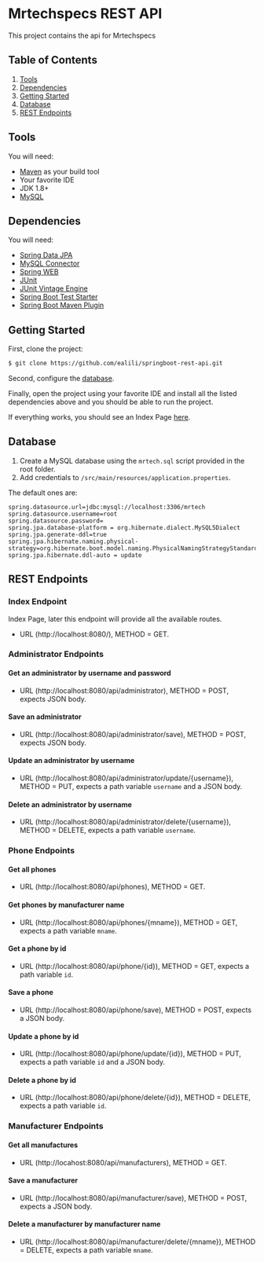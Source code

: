 # Mrtechspecs REST API

This project contains the api for Mrtechspecs


## Table of Contents

1. [Tools](#tools)
1. [Dependencies](#dependencies)
1. [Getting Started](#getting-started)
1. [Database](#database)
1. [REST Endpoints](#rest-endpoints)

## Tools 

You will need:

* [Maven](https://maven.apache.org/) as your build tool
* Your favorite IDE
* JDK 1.8+
* [MySQL](https://www.mysql.com/)

## Dependencies

You will need:

* [Spring Data JPA](https://mvnrepository.com/artifact/org.springframework.boot/spring-boot-starter-data-jpa)
* [MySQL Connector](https://mvnrepository.com/artifact/mysql/mysql-connector-java)
* [Spring WEB](https://mvnrepository.com/artifact/org.springframework/spring-web)
* [JUnit](https://mvnrepository.com/artifact/junit/junit)
* [JUnit Vintage Engine](https://mvnrepository.com/artifact/org.junit.vintage/junit-vintage-engine)
* [Spring Boot Test Starter](https://mvnrepository.com/artifact/org.springframework.boot/spring-boot-starter-test)
* [Spring Boot Maven Plugin](https://mvnrepository.com/artifact/org.springframework.boot/spring-boot-maven-plugin)


## Getting Started

First, clone the project:

```bash
$ git clone https://github.com/ealili/springboot-rest-api.git
```

Second, configure the [database](#database).

Finally, open the project using your favorite IDE and install all the listed dependencies above and you should be able to run the project.

If everything works, you should see an Index Page [here](http://127.0.0.1:8080/).

## Database

1. Create a MySQL database using the `mrtech.sql` script provided in the root folder.
1. Add credentials to `/src/main/resources/application.properties`.

The default ones are:

``` 
spring.datasource.url=jdbc:mysql://localhost:3306/mrtech
spring.datasource.username=root
spring.datasource.password=
spring.jpa.database-platform = org.hibernate.dialect.MySQL5Dialect
spring.jpa.generate-ddl=true
spring.jpa.hibernate.naming.physical-strategy=org.hibernate.boot.model.naming.PhysicalNamingStrategyStandardImpl
spring.jpa.hibernate.ddl-auto = update
```

## REST Endpoints

### Index Endpoint

Index Page, later this endpoint will provide all the available routes.

* URL (http://localhost:8080/), METHOD = GET.

### Administrator Endpoints

#### Get an administrator by username and password 

* URL (http://localhost:8080/api/administrator), METHOD = POST, expects JSON body.

#### Save an administrator 

* URL (http://localhost:8080/api/administrator/save), METHOD = POST, expects JSON body.

#### Update an administrator by username

* URL (http://localhost:8080/api/administrator/update/{username}), METHOD = PUT, expects a path variable `username` and a JSON body.

#### Delete an administrator by username

* URL (http://localhost:8080/api/administrator/delete/{username}), METHOD = DELETE, expects a path variable `username`.

### Phone Endpoints

#### Get all phones

* URL (http://localhost:8080/api/phones), METHOD = GET.

#### Get phones by manufacturer name

* URL (http://localhost:8080/api/phones/{mname}), METHOD = GET, expects a path variable `mname`.

#### Get a phone by id

* URL (http://localhost:8080/api/phone/{id}), METHOD = GET, expects a path variable `id`.

#### Save a phone

* URL (http://localhost:8080/api/phone/save), METHOD = POST, expects a JSON body.

#### Update a phone by id

* URL (http://localhost:8080/api/phone/update/{id}), METHOD = PUT, expects a path variable `id` and a JSON body.

#### Delete a phone by id

* URL (http://localhost:8080/api/phone/delete/{id}), METHOD = DELETE, expects a path variable `id`.

### Manufacturer Endpoints

#### Get all manufactures

* URL (http://locahost:8080/api/manufacturers), METHOD = GET.

#### Save a manufacturer

* URL (http://localhost:8080/api/manufacturer/save), METHOD = POST, expects a JSON body.

#### Delete a manufacturer by manufacturer name

* URL (http://localhost:8080/api/manufacturer/delete/{mname}), METHOD = DELETE, expects a path variable `mname`. 






